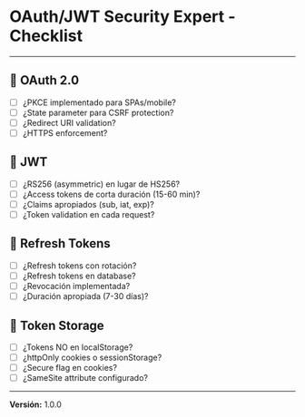 # OAuth/JWT Security Expert - Checklist

---

## 🔐 OAuth 2.0

- [ ] ¿PKCE implementado para SPAs/mobile?
- [ ] ¿State parameter para CSRF protection?
- [ ] ¿Redirect URI validation?
- [ ] ¿HTTPS enforcement?

## 🎫 JWT

- [ ] ¿RS256 (asymmetric) en lugar de HS256?
- [ ] ¿Access tokens de corta duración (15-60 min)?
- [ ] ¿Claims apropiados (sub, iat, exp)?
- [ ] ¿Token validation en cada request?

## 🔄 Refresh Tokens

- [ ] ¿Refresh tokens con rotación?
- [ ] ¿Refresh tokens en database?
- [ ] ¿Revocación implementada?
- [ ] ¿Duración apropiada (7-30 días)?

## 💾 Token Storage

- [ ] ¿Tokens NO en localStorage?
- [ ] ¿httpOnly cookies o sessionStorage?
- [ ] ¿Secure flag en cookies?
- [ ] ¿SameSite attribute configurado?

---

**Versión:** 1.0.0
